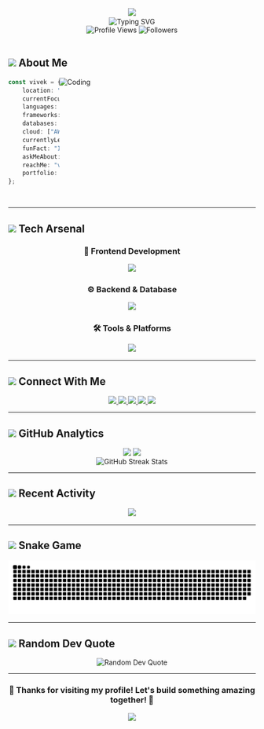 <div align="center">
  <img src="https://capsule-render.vercel.app/api?type=waving&color=gradient&customColorList=6,11,20&height=180&section=header&text=VIVEK%20SHARMA&fontSize=42&fontColor=fff&animation=twinkling&fontAlignY=32"/>
</div>

<div align="center">
  <img src="https://readme-typing-svg.herokuapp.com/?font=Fira+Code&size=22&duration=4000&pause=1000&color=58A6FF&background=0D1117&center=true&vCenter=true&width=600&lines=Full+Stack+Developer+%F0%9F%9A%80;Passionate+About+Clean+Code+%E2%9C%A8;Building+Amazing+User+Experiences+%F0%9F%8E%AF;Open+Source+Enthusiast+%F0%9F%8C%9F;Check+Out+My+Portfolio+%F0%9F%8C%90" alt="Typing SVG" />
</div>

<div align="center">
  <img src="https://komarev.com/ghpvc/?username=YourGitHubUsername&style=for-the-badge&color=58A6FF" alt="Profile Views" />
  <img src="https://img.shields.io/github/followers/YourGitHubUsername?style=for-the-badge&color=58A6FF" alt="Followers" />
</div>

<br/>

## <img src="https://media.giphy.com/media/iY8CRBdQXODJSCERIr/giphy.gif" width="35"> About Me

<img align="right" alt="Coding" width="400" src="https://raw.githubusercontent.com/abhisheknaiidu/abhisheknaiidu/master/code.gif"/>

```typescript
const vivek = {
    location: "India 🇮🇳",
    currentFocus: ["Android Development", "Backend Architecture"],
    languages: ["JavaScript", "Python", "TypeScript"],
    frameworks: ["React", "Next.js", "Express.js", "Node.js"],
    databases: ["MongoDB", "MySQL", "Firebase"],
    cloud: ["AWS", "Vercel", "Netlify"],
    currentlyLearning: "System Design & DevOps",
    funFact: "I've mastered unique Valorant strategies! 🎮",
    askMeAbout: ["React", "JavaScript", "Web Development", "Gaming"],
    reachMe: "viveksharma.vs0615@gmail.com",
    portfolio: "https://vivek-sharma-three.vercel.app/"
};
```

<br clear="right"/>

---

## <img src="https://media.giphy.com/media/j2pOGeGYKe2xCCKwfi/giphy.gif" width="35"> Tech Arsenal

<div align="center">

### 🎨 Frontend Development
<img src="https://skillicons.dev/icons?i=react,nextjs,html,css,bootstrap,tailwind,typescript,javascript&theme=dark" />

### ⚙️ Backend & Database
<img src="https://skillicons.dev/icons?i=nodejs,express,python,mongodb,mysql,firebase,aws&theme=dark" />

### 🛠️ Tools & Platforms
<img src="https://skillicons.dev/icons?i=vscode,git,github,androidstudio,npm,pnpm,docker,linux&theme=dark" />

</div>

---

## <img src="https://media.giphy.com/media/LnQjpWaON8nhr21vNW/giphy.gif" width="35"> Connect With Me

<div align="center">
  <a href="https://www.linkedin.com/in/vivek-sharma-a6bb2b2b7/">
    <img src="https://img.shields.io/badge/LinkedIn-0A66C2?style=for-the-badge&logo=linkedin&logoColor=white&labelColor=0A66C2" />
  </a>
  <a href="https://twitter.com/VivekkShxrma">
    <img src="https://img.shields.io/badge/Twitter-1DA1F2?style=for-the-badge&logo=twitter&logoColor=white&labelColor=1DA1F2" />
  </a>
  <a href="mailto:viveksharma.vs0615@gmail.com">
    <img src="https://img.shields.io/badge/Gmail-EA4335?style=for-the-badge&logo=gmail&logoColor=white&labelColor=EA4335" />
  </a>
  <a href="https://vivek-sharma-three.vercel.app/">
    <img src="https://img.shields.io/badge/Portfolio-FF3E00?style=for-the-badge&logo=About.me&logoColor=white&labelColor=FF3E00" />
  </a>
  <a href="https://github.com/YourGitHubUsername">
    <img src="https://img.shields.io/badge/GitHub-181717?style=for-the-badge&logo=github&logoColor=white&labelColor=181717" />
  </a>
</div>

---

## <img src="https://media.giphy.com/media/ZVik7pBtu9dNS/giphy.gif" width="35"> GitHub Analytics

<div align="center">
  <img height="180em" src="https://github-readme-stats.vercel.app/api?username=YourGitHubUsername&show_icons=true&theme=tokyonight&include_all_commits=true&count_private=true&border_radius=16&border_color=58A6FF"/>
  <img height="180em" src="https://github-readme-stats.vercel.app/api/top-langs/?username=YourGitHubUsername&layout=compact&langs_count=8&theme=tokyonight&border_radius=16&border_color=58A6FF"/>
</div>

<div align="center">
  <img src="https://github-readme-streak-stats.herokuapp.com/?user=YourGitHubUsername&theme=tokyonight&border_radius=16&border=58A6FF" alt="GitHub Streak Stats" />
</div>

---

## <img src="https://media.giphy.com/media/LmNwrBhejkK9EFP504/giphy.gif" width="35"> Recent Activity

<div align="center">
  <img src="https://github-readme-activity-graph.vercel.app/graph?username=YourGitHubUsername&theme=tokyo-night&bg_color=1a1b27&color=70a5fd&line=bf91f3&point=38bdae&area=true&hide_border=true&radius=16" />
</div>

---

## <img src="https://media.giphy.com/media/W5eoZHPpUx9sapR0eu/giphy.gif" width="35"> Snake Game

<div align="center">
  <img src="https://raw.githubusercontent.com/Platane/snk/output/github-contribution-grid-snake-dark.svg" alt="Snake Game"/>
</div>

---

## <img src="https://media.giphy.com/media/SWoSkN6DxTszqIKEqv/giphy.gif" width="35"> Random Dev Quote

<div align="center">
  <img src="https://quotes-github-readme.vercel.app/api?type=horizontal&theme=tokyonight&border=true" alt="Random Dev Quote"/>
</div>

---

<div align="center">
  <h3>💖 Thanks for visiting my profile! Let's build something amazing together! 💖</h3>
  <img src="https://capsule-render.vercel.app/api?type=waving&color=gradient&customColorList=6,11,20&height=100&section=footer&fontSize=16&fontColor=fff&animation=twinkling"/>
</div>
